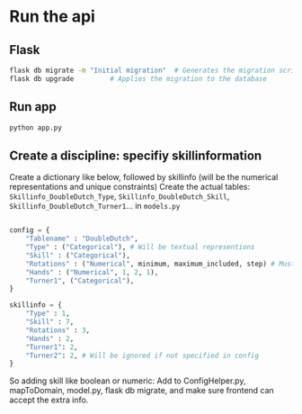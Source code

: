 # Run the api

## Flask

```bash
flask db migrate -m "Initial migration"  # Generates the migration script
flask db upgrade         # Applies the migration to the database
```

## Run app

```bash
python app.py
```

## Create a discipline: specifiy skillinformation

Create a dictionary like below, followed by skillinfo (will be the numerical representations and unique constraints)
Create the actual tables: `Skillinfo_DoubleDutch_Type`, `Skillinfo_DoubleDutch_Skill`, `Skillinfo_DoubleDutch_Turner1`... in `models.py`

```python

config = {
    "Tablename" : "DoubleDutch",
    "Type" : ("Categorical"), # Will be textual representions
    "Skill" : ("Categorical"),
    "Rotations" : ("Numerical", minimum, maximum_included, step) # Must be integer, floats not yet included (in case 0.25 -> multiply by 4)
    "Hands" : ("Numerical", 1, 2, 1),
    "Turner1", ("Categorical"),
}

skillinfo = {
    "Type" : 1,
    "Skill" : 7,
    "Rotations" : 3,
    "Hands" : 2,
    "Turner1": 2,
    "Turner2": 2, # Will be ignored if not specified in config
}
```

So adding skill like boolean or numeric:
Add to ConfigHelper.py, mapToDomain, model.py, flask db migrate, and make sure frontend can accept the extra info.